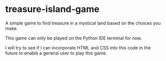 # treasure-island-game
A simple game to find treasure in a mystical land based on the choices you make. 

This game can only be played on the Python IDE terminal for now.

I will try to see if I can incorporate HTML and CSS into this code in the future to enable a general user to play this game. 
